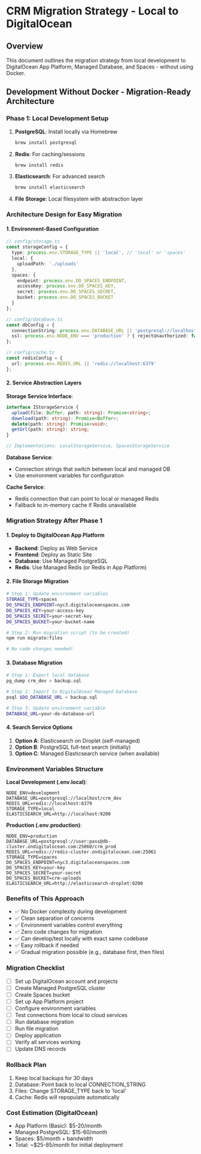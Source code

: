 # CRM Migration Strategy - Local to DigitalOcean

## Overview
This document outlines the migration strategy from local development to DigitalOcean App Platform, Managed Database, and Spaces - without using Docker.

## Development Without Docker - Migration-Ready Architecture

### Phase 1: Local Development Setup
1. **PostgreSQL**: Install locally via Homebrew
   ```bash
   brew install postgresql
   ```
2. **Redis**: For caching/sessions
   ```bash
   brew install redis
   ```
3. **Elasticsearch**: For advanced search
   ```bash
   brew install elasticsearch
   ```
4. **File Storage**: Local filesystem with abstraction layer

### Architecture Design for Easy Migration

#### 1. Environment-Based Configuration
```typescript
// config/storage.ts
const storageConfig = {
  type: process.env.STORAGE_TYPE || 'local', // 'local' or 'spaces'
  local: {
    uploadPath: './uploads'
  },
  spaces: {
    endpoint: process.env.DO_SPACES_ENDPOINT,
    accessKey: process.env.DO_SPACES_KEY,
    secret: process.env.DO_SPACES_SECRET,
    bucket: process.env.DO_SPACES_BUCKET
  }
};

// config/database.ts
const dbConfig = {
  connectionString: process.env.DATABASE_URL || 'postgresql://localhost/crm_dev',
  ssl: process.env.NODE_ENV === 'production' ? { rejectUnauthorized: false } : false
};

// config/cache.ts
const redisConfig = {
  url: process.env.REDIS_URL || 'redis://localhost:6379'
};
```

#### 2. Service Abstraction Layers

**Storage Service Interface**:
```typescript
interface IStorageService {
  upload(file: Buffer, path: string): Promise<string>;
  download(path: string): Promise<Buffer>;
  delete(path: string): Promise<void>;
  getUrl(path: string): string;
}

// Implementations: LocalStorageService, SpacesStorageService
```

**Database Service**: 
- Connection strings that switch between local and managed DB
- Use environment variables for configuration

**Cache Service**: 
- Redis connection that can point to local or managed Redis
- Fallback to in-memory cache if Redis unavailable

### Migration Strategy After Phase 1

#### 1. Deploy to DigitalOcean App Platform
- **Backend**: Deploy as Web Service
- **Frontend**: Deploy as Static Site
- **Database**: Use Managed PostgreSQL
- **Redis**: Use Managed Redis (or Redis in App Platform)

#### 2. File Storage Migration
```bash
# Step 1: Update environment variables
STORAGE_TYPE=spaces
DO_SPACES_ENDPOINT=nyc3.digitaloceanspaces.com
DO_SPACES_KEY=your-access-key
DO_SPACES_SECRET=your-secret-key
DO_SPACES_BUCKET=your-bucket-name

# Step 2: Run migration script (to be created)
npm run migrate:files

# No code changes needed!
```

#### 3. Database Migration
```bash
# Step 1: Export local database
pg_dump crm_dev > backup.sql

# Step 2: Import to DigitalOcean Managed Database
psql $DO_DATABASE_URL < backup.sql

# Step 3: Update environment variable
DATABASE_URL=your-do-database-url
```

#### 4. Search Service Options
1. **Option A**: Elasticsearch on Droplet (self-managed)
2. **Option B**: PostgreSQL full-text search (initially)
3. **Option C**: Managed Elasticsearch service (when available)

### Environment Variables Structure

**Local Development (.env.local)**:
```env
NODE_ENV=development
DATABASE_URL=postgresql://localhost/crm_dev
REDIS_URL=redis://localhost:6379
STORAGE_TYPE=local
ELASTICSEARCH_URL=http://localhost:9200
```

**Production (.env.production)**:
```env
NODE_ENV=production
DATABASE_URL=postgresql://user:pass@db-cluster.ondigitalocean.com:25060/crm_prod
REDIS_URL=redis://redis-cluster.ondigitalocean.com:25061
STORAGE_TYPE=spaces
DO_SPACES_ENDPOINT=nyc3.digitaloceanspaces.com
DO_SPACES_KEY=your-key
DO_SPACES_SECRET=your-secret
DO_SPACES_BUCKET=crm-uploads
ELASTICSEARCH_URL=http://elasticsearch-droplet:9200
```

### Benefits of This Approach
- ✅ No Docker complexity during development
- ✅ Clean separation of concerns
- ✅ Environment variables control everything
- ✅ Zero code changes for migration
- ✅ Can develop/test locally with exact same codebase
- ✅ Easy rollback if needed
- ✅ Gradual migration possible (e.g., database first, then files)

### Migration Checklist
- [ ] Set up DigitalOcean account and projects
- [ ] Create Managed PostgreSQL cluster
- [ ] Create Spaces bucket
- [ ] Set up App Platform project
- [ ] Configure environment variables
- [ ] Test connections from local to cloud services
- [ ] Run database migration
- [ ] Run file migration
- [ ] Deploy application
- [ ] Verify all services working
- [ ] Update DNS records

### Rollback Plan
1. Keep local backups for 30 days
2. Database: Point back to local CONNECTION_STRING
3. Files: Change STORAGE_TYPE back to 'local'
4. Cache: Redis will repopulate automatically

### Cost Estimation (DigitalOcean)
- App Platform (Basic): $5-20/month
- Managed PostgreSQL: $15-60/month
- Spaces: $5/month + bandwidth
- Total: ~$25-85/month for initial deployment